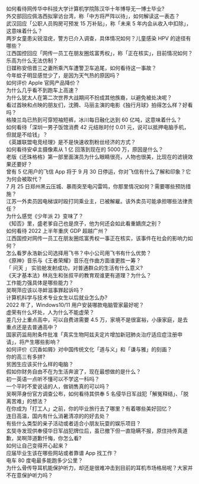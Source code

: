 如何看待网传华中科技大学计算机学院陈汉华十年博导无一博士毕业?  
外交部回应佩洛西拟窜访台湾，称「中方将严阵以待」，如何解读这一表态？  
武汉回应「公职人员购房可预发 15 万补贴」，称「未来 5 年内会从收入中扣除」，这意味着什么？  
两岁女童患尖锐湿疣，警方已介入调查，具体情况如何？儿童感染 HPV 的途径有哪些？  
江西国控回应「网传一员工在朋友圈炫富秀权」，称「正在核实」，目前情况如何？  
乐高为什么无法仿制？  
日媒称安倍晋三之妻所乘汽车遭警卫车追尾，如何看待这一事故？  
今年蚊子明显感觉少了，是因为天气热的原因吗？  
如何评价 Apple 官网产品降价？  
为什么几乎看不到跑车上高速？  
为什么犹太人在第二次世界大战期间不扮成其他族裔，以避免被处决呢？  
看过首映和点映的朋友们，沈腾、马丽主演的电影《独行月球》拍得怎么样？好看吗？  
格陵兰岛已热到可穿短袖短裤，冰川每日融化达到 60 亿吨，这意味着什么？  
如何看待「深圳一男子饭馆消费 42 元结账时付 0.01 元，说可以抵押电脑手机，但就是不给钱」？  
《英雄联盟电竞经理》是不是快速收割粉丝经济的方式？  
如何看待安卓主摄像素从 1 亿 回落到现在的 5000 万，原因是什么？  
老版《还珠格格》第一部里面演员为什么眼睛很亮，人物也很美，比现在的滤镜效果还要好？  
曾有 5 亿用户的飞信 App 将于 9 月 30 日停运，你对飞信有什么了解和印象？它为何会被取代？  
7 月 25 日郑州黑云压城、暴雨突至电闪雷鸣，你那里情况如何？需要哪些预防措施？  
江苏一外卖员因电梯误时殴打同乘业主，已被解雇。该外卖员可能承担哪些法律责任？  
为什么感觉《少年派 2》变味了？  
《知否》里，盛老爹自己也是庶子，他为何还会如此看重嫡庶之别？  
如何看待 2022 上半年重庆 GDP 超越广州？  
江西国控对网传一员工在朋友圈炫富秀权一事正在核实，该事件在社会的影响力如何？  
怎么看罗永浩新公司选择用飞书？中小公司用飞书有什么优势？  
《原神》音乐与《王者荣耀》音乐在作曲方面谁更胜一筹？  
「 问天 」 实验舱发射成功，对普通群众的生活有什么意义?  
《天才基本法》林兆生和张叔平的教育观谁更有道理？为什么？  
工作能力强具体是哪些能力？  
吴啊萍应该以寻衅滋事罪起诉吗？  
计算机科学与技术专业女生以后就业怎么办?  
2022 年了，Windows10/11 用户安装哪款电脑管家最好呢？  
虚荣有什么坏处，人为什么不能虚荣？  
差几分上重点高中，可以自费进需要 4.5 万，家境不是很富裕，小康家庭，是去重点还是去普通高中？  
国家药监局附条件批准「真实生物阿兹夫定片增加新冠肺炎治疗适应症注册申请」，将产生哪些影响？  
如何评价《沉香如屑》对中国传统文化「道与义」和「谦与雅」的刻画？  
你的高三有多拼?  
贫困生应该买什么样的电脑？  
假如你财务自由不在为生活奔波了，现在最想做的是什么？  
初一英语一点听不懂可以不学这一科吗？  
一个平时不爱说话的人，做销售真的可以吗？  
吴啊萍身份官方调查公布，如何看待其供奉 5 名侵华日军战犯「解冤释结」、「脱离苦难」的想法？  
在你成为「打工人」之前，你的毕业旅行去了哪里？有着哪些美好回忆？  
连日高温，国内有什么消暑清凉的的好去处？  
有些什么类型的亲子活动或者适合小朋友玩耍的娱乐项目？  
玄奘寺发现供奉侵华日军战犯牌位后，虽已撤下但一直隐瞒不报，原住持传真道歉，吴啊萍道歉忏悔，你怎么看?  
如何让自己变得开心起来？  
应届毕业生该在哪些网站或者靠谱 App 找工作？  
电车 80 度电最多能跑多少公里？  
为什么骨传导耳机能保护听力，却还是很难冲击到目前的耳机市场格局呢？大家并不在意保护听力吗？  
